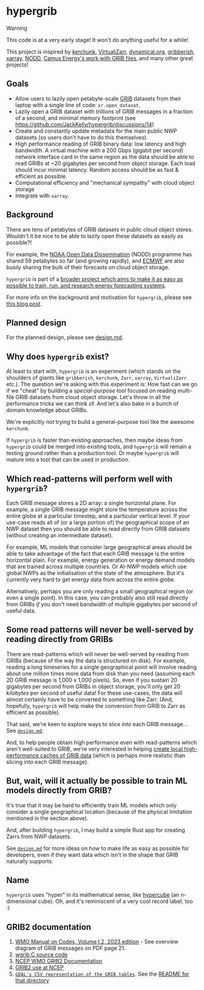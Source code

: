 # hypergrib

> [!WARNING]
> This code is at a very early stage! It won't do anything useful for a while!

This project is inspired by [kerchunk](https://fsspec.github.io/kerchunk/), [VirtualiZarr](https://github.com/zarr-developers/VirtualiZarr), [dynamical.org](https://dynamical.org), [gribberish](https://github.com/mpiannucci/gribberish), [xarray](https://docs.xarray.dev/en/stable/), [NODD](https://www.noaa.gov/nodd), [Camus Energy's work with GRIB files](https://discourse.pangeo.io/t/pangeo-showcase-optimizations-for-kerchunk-aggregation-and-zarr-i-o-at-scale-for-machine-learning/4074/3), and many other great projects!

## Goals
- Allow users to lazily open petabyte-scale [GRIB](https://en.wikipedia.org/wiki/GRIB) datasets from their laptop with a single line of code: `xr.open_dataset`.
- Lazily open a GRIB dataset with _trillions_ of GRIB messages in a fraction of a second, and minimal memory footprint (see https://github.com/JackKelly/hypergrib/discussions/14)
- Create and constantly update metadata for the main public NWP datasets (so users don't have to do this themselves).
- High performance reading of GRIB binary data: low latency and high bandwidth. A virtual machine with a 200 Gbps (gigabit per second) network interface card in the same region as the data should be able to read GRIBs at ~20 gigabytes per second from object storage. Each load should incur minimal latency. Random access should be as fast & efficient as possible.
- Computational efficiency and "mechanical sympathy" with cloud object storage
- Integrate with `xarray`.

## Background
There are tens of petabytes of GRIB datasets in public cloud object stores. Wouldn't it be nice to be able to lazily open these datasets as easily as possible?!

For example, the [NOAA Open Data Dissemination](https://www.noaa.gov/nodd) (NODD) programme has shared 59 petabytes so far (and growing rapidly), and [ECMWF](https://www.ecmwf.int/en/forecasts/datasets/open-data) are also busily sharing the bulk of their forecasts on cloud object storage. 

`hypergrib` is part of a [broader project which aims to make it as easy as possible to train, run, and research energy forecasting systems](https://github.com/JackKelly/lets_make_it_super_easy_to_use_weather_forecast_data).

For more info on the background and motivation for `hypergrib`, please see [this blog post](https://openclimatefix.org/post/lazy-loading-making-it-easier-to-access-vast-datasets-of-weather-satellite-data).

## Planned design
For the planned design, please see [design.md](https://github.com/JackKelly/hypergrib/blob/main/design.md).

## Why does `hypergrib` exist?
At least to start with, `hypergrib` is an experiment (which stands on the shoulders of giants like `gribberish`, `kerchunk`, `Zarr`, `xarray`, `VirtualiZarr` etc.). The question we're asking with this experiment is: How fast can we go if we "cheat" by building a _special-purpose_ tool focused on reading multi-file GRIB datasets from cloud object storage. Let's throw in all the performance tricks we can think of. And let's also bake in a bunch of domain knowledge about GRIBs.

We're explicitly _not_ trying to build a general-purpose tool like the awesome `kerchunk`.

If `hypergrib` is faster than existing approaches, then maybe ideas from `hypergrib` could be merged into existing tools, and `hypergrib` will remain a testing ground rather than a production tool. Or maybe `hypergrib` will mature into a tool that can be used in production.

## Which read-patterns will perform well with `hypergrib`?
Each GRIB message stores a 2D array: a single horizontal plane. For example, a single GRIB message might store the temperature across the entire globe at a particular timestep, and a particular vertical level. If your use-case reads all of (or a large portion of) the geographical scope of an NWP dataset then you should be able to read directly from GRIB datasets (without creating an intermediate dataset).

For example, ML models that consider large geographical areas should be able to take advantage of the fact that each GRIB message is the entire horizontal plain. For example, energy generation or energy demand models that are trained across multiple countries. Or AI-NWP models which use global NWPs as the initialisation of the state of the atmosphere. But it's currently very hard to get energy data from across the entire globe.

Alternatively, perhaps you are only reading a small geographical region (or even a single point). In this case, you can probably also still read directly from GRIBs *if* you don't need bandwidth of multiple gigabytes per second of useful data.

## Some read patterns will never be well-served by reading directly from GRIBs
There are read-patterns which will never be well-served by reading from GRIBs (because of the way the data is structured on disk). For example, reading a long timeseries for a single geographical point will involve reading about one million times more data from disk than you need (assuming each 2D GRIB message is 1,000 x 1,000 pixels). So, even if you sustain 20 gigabytes per second from GRIBs in object storage, you'll only get 20 _kilobytes_ per second of useful data! For these use-cases, the data will almost certainly have to be converted to something like Zarr. (And, hopefully, `hypergrib` will help make the conversion from GRIB to Zarr as efficient as possible).

That said, we're keen to explore ways to slice _into_ each GRIB message... See [`design.md`](https://github.com/JackKelly/hypergrib/blob/main/design.md#slice-into-each-grib-message).

And, to help people obtain high performance even with read-patterns which aren't well-suited to GRIB, we're very interested in helping [create local high-performance caches of GRIB data](https://github.com/JackKelly/lets_make_it_super_easy_to_use_weather_forecast_data) (which is perhaps more realistic than slicing _into_ each GRIB message).

## But, wait, will it actually be possible to train ML models directly from GRIB?
It's true that it may be hard to efficiently train ML models which only consider a single geographical location (because of the physical limitation mentioned in the section above).

And, after building `hypergrib`, I may build a simple Rust app for creating Zarrs from NWP datasets.

See [`design.md`](https://github.com/JackKelly/hypergrib/blob/main/design.md) for more ideas on how to make life as easy as possible for developers, even if they want data which isn't in the shape that GRIB naturally supports.

## Name
`hypergrib` uses "hyper" in its mathematical sense, like [hypercube](https://en.wikipedia.org/wiki/Hypercube) (an n-dimensional cube). Oh, and it's reminiscent of a very cool record label, too :)

## GRIB2 documentation

1. [WMO Manual on Codes, Volume I.2, 2023 edition](https://library.wmo.int/records/item/35625-manual-on-codes-volume-i-2-international-codes) - See overview diagram of GRIB messages on PDF page 21.
2. [wgrib C source code](https://github.com/NOAA-EMC/NCEPLIBS-grib_util/blob/develop/src/wgrib/wgrib.c)
3. [NCEP WMO GRIB2 Documentation](https://www.nco.ncep.noaa.gov/pmb/docs/grib2/grib2_doc/)
4. [GRIB2 use at NCEP](https://www.nco.ncep.noaa.gov/pmb/docs/grib2/)
5. [`GDAL's CSV representation of the GRIB tables`](https://github.com/OSGeo/gdal/tree/master/frmts/grib/data). See the [README for that directory](https://github.com/OSGeo/gdal/blob/master/frmts/grib/degrib/README.TXT)
